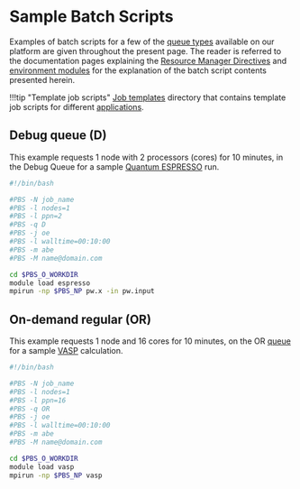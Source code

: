 # Sample Batch Scripts

Examples of batch scripts for a few of the [queue types](../../infrastructure/resource/queues.md) available on our platform are given throughout the present page. The reader is referred to the documentation pages explaining the [Resource Manager Directives](directives.md) and [environment modules](../../cli/modules.md) for the explanation of the batch script contents presented herein.

!!!tip "Template job scripts"
    [Job templates](../../data-on-disk/directories.md#job-script-templates) directory that contains template job scripts for different [applications](../../software/modeling/applications.md).

## Debug queue (D)

This example requests 1 node with 2 processors (cores) for 10 minutes, in the Debug Queue for a sample [Quantum ESPRESSO](../../software-directory/modeling/quantum-espresso.md) run.

```bash
#!/bin/bash

#PBS -N job_name
#PBS -l nodes=1
#PBS -l ppn=2
#PBS -q D
#PBS -j oe
#PBS -l walltime=00:10:00
#PBS -m abe
#PBS -M name@domain.com

cd $PBS_O_WORKDIR
module load espresso
mpirun -np $PBS_NP pw.x -in pw.input
```

## On-demand regular (OR)

This example requests 1 node and 16 cores for 10 minutes, on the OR [queue](../../infrastructure/resource/queues.md) for a sample [VASP](../../software-directory/modeling/quantum-espresso.md) calculation.

```bash
#!/bin/bash

#PBS -N job_name
#PBS -l nodes=1
#PBS -l ppn=16
#PBS -q OR
#PBS -j oe
#PBS -l walltime=00:10:00
#PBS -m abe
#PBS -M name@domain.com

cd $PBS_O_WORKDIR
module load vasp
mpirun -np $PBS_NP vasp
```
